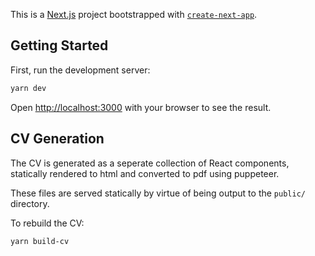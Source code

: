 This is a [Next.js](https://nextjs.org/) project bootstrapped with [`create-next-app`](https://github.com/vercel/next.js/tree/canary/packages/create-next-app).

## Getting Started

First, run the development server:

```bash
yarn dev
```

Open [http://localhost:3000](http://localhost:3000) with your browser to see the result.

## CV Generation

The CV is generated as a seperate collection of React components, statically rendered to html and converted to pdf using puppeteer.

These files are served statically by virtue of being output to the `public/` directory.

To rebuild the CV:

```bash
yarn build-cv
```
